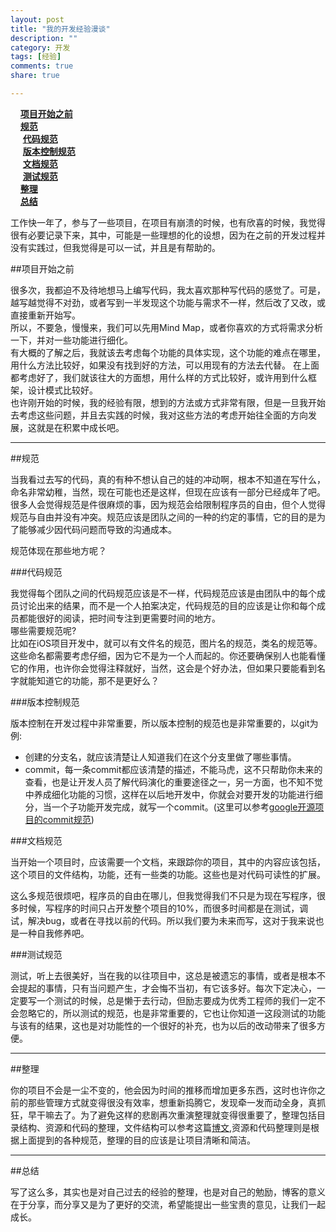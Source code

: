 ```yaml
---
layout: post  
title: "我的开发经验漫谈"  
description: ""  
category: 开发  
tags: [经验]
comments: true 
share: true

---
```


&nbsp;&nbsp;&nbsp;&nbsp;[**项目开始之前**](#begin)       
&nbsp;&nbsp;&nbsp;&nbsp;[**规范**](#specification)  
&nbsp;&nbsp;&nbsp;&nbsp;&nbsp;[**代码规范**](#code_specification)  
&nbsp;&nbsp;&nbsp;&nbsp;&nbsp;[**版本控制规范**](#version_specification)  
&nbsp;&nbsp;&nbsp;&nbsp;&nbsp;[**文档规范**](#document_specification)  
&nbsp;&nbsp;&nbsp;&nbsp;&nbsp;[**测试规范**](#test_specification)  
&nbsp;&nbsp;&nbsp;&nbsp;[**整理**](#tidy)  
&nbsp;&nbsp;&nbsp;&nbsp;[**总结**](#summary)  


工作快一年了，参与了一些项目，在项目有崩溃的时候，也有欣喜的时候，我觉得很有必要记录下来，其中，可能是一些理想的化的设想，因为在之前的开发过程并没有实践过，但我觉得是可以一试，并且是有帮助的。


<a id='begin' name='begin'> </a>

##项目开始之前

很多次，我都迫不及待地想马上编写代码，我太喜欢那种写代码的感觉了。可是，越写越觉得不对劲，或者写到一半发现这个功能与需求不一样，然后改了又改，或直接重新开始写。  
所以，不要急，慢慢来，我们可以先用Mind Map，或者你喜欢的方式将需求分析一下，并对一些功能进行细化。      
有大概的了解之后，我就该去考虑每个功能的具体实现，这个功能的难点在哪里，用什么方法比较好，如果没有找到好的方法，可以用现有的方法去代替。
在上面都考虑好了，我们就该往大的方面想，用什么样的方式比较好，或许用到什么框架，设计模式比较好。   
也许刚开始的时候，我的经验有限，想到的方法或方式非常有限，但是一旦我开始去考虑这些问题，并且去实践的时候，我对这些方法的考虑开始往全面的方向发展，这就是在积累中成长吧。

---

<a id='specification' name='specification'> </a>

##规范

当我看过去写的代码，真的有种不想认自己的娃的冲动啊，根本不知道在写什么，命名非常幼稚，当然，现在可能也还是这样，但现在应该有一部分已经成年了吧。很多人会觉得规范是件很麻烦的事，因为规范会给限制程序员的自由，但个人觉得规范与自由并没有冲突。规范应该是团队之间的一种的约定的事情，它的目的是为了能够减少因代码问题而导致的沟通成本。

规范体现在那些地方呢？

<a id='code_specification' name='code_specification'> </a>

###代码规范

我觉得每个团队之间的代码规范应该是不一样，代码规范应该是由团队中的每个成员讨论出来的结果，而不是一个人拍案决定，代码规范的目的应该是让你和每个成员都能很好的阅读，把时间专注到更需要时间的地方。   
哪些需要规范呢?  
比如在iOS项目开发中，就可以有文件名的规范，图片名的规范，类名的规范等。这些命名都需要考虑仔细，因为它不是为一个人而起的。你还要确保别人也能看懂它的作用，也许你会觉得注释就好，当然，这会是个好办法，但如果只要能看到名字就能知道它的功能，那不是更好么？

<a id='version_specification' name='version_specification'> </a>

###版本控制规范

版本控制在开发过程中非常重要，所以版本控制的规范也是非常重要的，以git为例:

- 创建的分支名，就应该清楚让人知道我们在这个分支里做了哪些事情。
- commit，每一条commit都应该清楚的描述，不能马虎，这不只帮助你未来的查看，也是让开发人员了解代码演化的重要途径之一，另一方面，也不知不觉中养成细化功能的习惯，这样在以后地开发中，你就会对要开发的功能进行细分，当一个子功能开发完成，就写一个commit。(这里可以参考[google开源项目的commit规范](https://docs.google.com/document/d/1QrDFcIiPjSLDn3EL15IJygNPiHORgU1_OOAqWjiDU5Y/edit))

<a id='document_specification' name='document_specification'> </a>

###文档规范

当开始一个项目时，应该需要一个文档，来跟踪你的项目，其中的内容应该包括，这个项目的文件结构，功能，还有一些类的功能。这些也是对代码可读性的扩展。

这么多规范很烦吧，程序员的自由在哪儿，但我觉得我们不只是为现在写程序，很多时候，写程序的时间只占开发整个项目的10%，而很多时间都是在测试，调试，解决bug，或者在寻找以前的代码。所以我们要为未来而写，这对于我来说也是一种自我修养吧。

<a id='test_specification' name='test_specification'> </a>

###测试规范

测试，听上去很美好，当在我的以往项目中，这总是被遗忘的事情，或者是根本不会提起的事情，只有当问题产生，才会悔不当初，有它该多好。每次下定决心，一定要写一个测试的时候，总是懒于去行动，但励志要成为优秀工程师的我们一定不会忽略它的，所以测试的规范，也是非常重要的，它也让你知道一这段测试的功能与该有的结果，这也是对功能性的一个很好的补充，也为以后的改动带来了很多方便。


----
<a id='tidy' name='tidy'> </a>

##整理

你的项目不会是一尘不变的，他会因为时间的推移而增加更多东西，这时也许你之前的那些管理方式就变得很没有效率，想重新捣腾它，发现牵一发而动全身，真抓狂，早干嘛去了。为了避免这样的悲剧再次重演整理就变得很重要了，整理包括目录结构、资源和代码的整理，文件结构可以参考这篇[博文](http://blog.jobbole.com/61083/),资源和代码整理则是根据上面提到的各种规范，整理的目的应该是让项目清晰和简洁。

----
<a id='summary' name='summary'> </a>

##总结

写了这么多，其实也是对自己过去的经验的整理，也是对自己的勉励，博客的意义在于分享，而分享又是为了更好的交流，希望能提出一些宝贵的意见，让我们一起成长。




